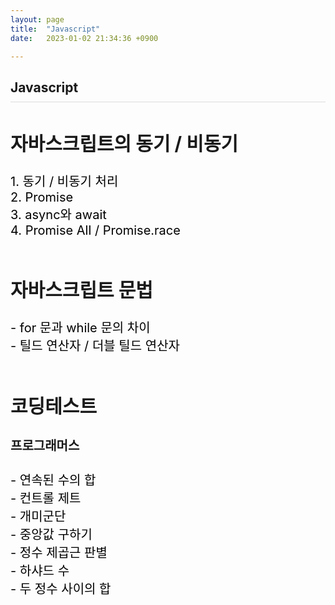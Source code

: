 ```yaml
---
layout: page
title:  "Javascript"
date:   2023-01-02 21:34:36 +0900

---
```



<h2 style="border-bottom:1px solid #dcdcdc; padding-bottom:10px;">Javascript</h2>

<div style='font-size:20px'>
    <h2>자바스크립트의 동기 / 비동기</h2>
    <a href="/javascript/2023/01/08/javascript-01.html">1. 동기 / 비동기 처리</a><br />
    <a href="/javascript/2023/01/15/javascript-02.html">2. Promise</a><br />
    <a href="/javascript/2023/01/22/javascript-03.html">3. async와 await</a><br />
    <a href="/javascript/2023/01/28/javascript-04.html">4. Promise All / Promise.race</a><br />
</div>

<br />
<div style='font-size:20px'>
    <h2>자바스크립트 문법</h2>
    <a href="/javascript/2023/02/19/javascript-05.html"> - for 문과 while 문의 차이</a><br />
    <a href="/javascript/2023/02/19/javascript-06.html"> - 틸드 연산자 / 더블 틸드 연산자</a><br />
</div>

<br />
<div style='font-size:20px'>
    <h2>코딩테스트</h2>
    <h4>프로그래머스</h4>
    <a href="/javascript/2023/03/26/javascript-07.html"> - 연속된 수의 합</a><br />
    <a href="/javascript/2023/03/26/javascript-08.html"> - 컨트롤 제트</a><br />
    <a href="/javascript/2023/04/02/javascript-09.html"> - 개미군단</a><br />
    <a href="/javascript/2023/04/02/javascript-10.html"> - 중앙값 구하기</a><br />
    <a href="/javascript/2023/05/01/javascript-11.html"> - 정수 제곱근 판별</a><br />
    <a href="/javascript/2023/05/01/javascript-12.html"> - 하샤드 수</a><br />
    <a href="/javascript/2023/05/15/javascript-13.html"> - 두 정수 사이의 합</a><br />


</div>


<style>
div {
}
a {
    color: #000 !important;
    text-decoration: none;
}
</style>